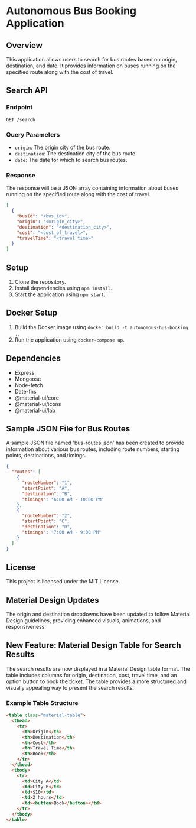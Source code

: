 # Autonomous Bus Booking Application

## Overview

This application allows users to search for bus routes based on origin, destination, and date. It provides information on buses running on the specified route along with the cost of travel.

## Search API

### Endpoint

`GET /search`

### Query Parameters

- `origin`: The origin city of the bus route.
- `destination`: The destination city of the bus route.
- `date`: The date for which to search bus routes.

### Response

The response will be a JSON array containing information about buses running on the specified route along with the cost of travel.

```json
[
  {
    "busId": "<bus_id>",
    "origin": "<origin_city>",
    "destination": "<destination_city>",
    "cost": "<cost_of_travel>",
    "travelTime": "<travel_time>"
  }
]
```

## Setup

1. Clone the repository.
2. Install dependencies using `npm install`.
3. Start the application using `npm start`.

## Docker Setup

1. Build the Docker image using `docker build -t autonomous-bus-booking .`.
2. Run the application using `docker-compose up`.

## Dependencies

- Express
- Mongoose
- Node-fetch
- Date-fns
- @material-ui/core
- @material-ui/icons
- @material-ui/lab

## Sample JSON File for Bus Routes

A sample JSON file named 'bus-routes.json' has been created to provide information about various bus routes, including route numbers, starting points, destinations, and timings.

```json
{
  "routes": [
    {
      "routeNumber": "1",
      "startPoint": "A",
      "destination": "B",
      "timings": "6:00 AM - 10:00 PM"
    },
    {
      "routeNumber": "2",
      "startPoint": "C",
      "destination": "D",
      "timings": "7:00 AM - 9:00 PM"
    }
  ]
}
```

## License

This project is licensed under the MIT License.

## Material Design Updates

The origin and destination dropdowns have been updated to follow Material Design guidelines, providing enhanced visuals, animations, and responsiveness.

## New Feature: Material Design Table for Search Results

The search results are now displayed in a Material Design table format. The table includes columns for origin, destination, cost, travel time, and an option button to book the ticket. The table provides a more structured and visually appealing way to present the search results.

### Example Table Structure

```html
<table class="material-table">
  <thead>
    <tr>
      <th>Origin</th>
      <th>Destination</th>
      <th>Cost</th>
      <th>Travel Time</th>
      <th>Book</th>
    </tr>
  </thead>
  <tbody>
    <tr>
      <td>City A</td>
      <td>City B</td>
      <td>$10</td>
      <td>2 hours</td>
      <td><button>Book</button></td>
    </tr>
  </tbody>
</table>
```